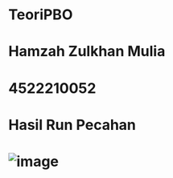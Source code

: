 # TeoriPBO
# Hamzah Zulkhan Mulia
# 4522210052

# Hasil Run Pecahan
# ![image](https://github.com/HAMZAH2310/TeoriPBO/assets/125450643/cc743f31-a8b4-45ee-9d04-7a4dba8ebe73)
